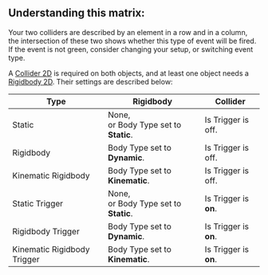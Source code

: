 ## Understanding this matrix:
Your two colliders are described by an element in a row and in a column, the intersection of these two shows whether this type of event will be fired.  
If the event is not green, consider changing your setup, or switching event type.  

A [Collider 2D](https://docs.unity3d.com/Manual/Collider2D.html) is required on both objects, and at least one object needs a [Rigidbody 2D](https://docs.unity3d.com/Manual/class-Rigidbody2D.html). Their settings are described below:


| Type                        | Rigidbody                                | Collider              |
|-----------------------------|------------------------------------------|-----------------------|
| Static                      | None,<br>or Body Type set to **Static**. | Is Trigger is off.    |
| Rigidbody                   | Body Type set to **Dynamic**.            | Is Trigger is off.    |
| Kinematic Rigidbody         | Body Type set to **Kinematic**.          | Is Trigger is off.    |
| Static Trigger              | None,<br>or Body Type set to **Static**. | Is Trigger is **on**. |
| Rigidbody Trigger           | Body Type set to **Dynamic**.            | Is Trigger is **on**. |
| Kinematic Rigidbody Trigger | Body Type set to **Kinematic**.          | Is Trigger is **on**. |
